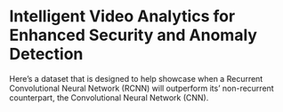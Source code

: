 # Intelligent Video Analytics for Enhanced Security and Anomaly Detection
Here’s a dataset that is designed to help showcase when a Recurrent Convolutional Neural Network (RCNN) will outperform its’ non-recurrent counterpart, the Convolutional Neural Network (CNN).
